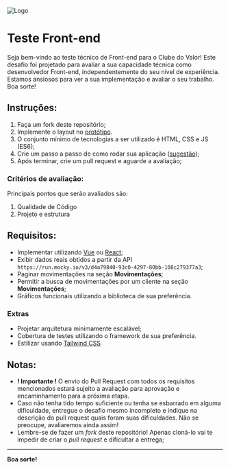 ![Logo](https://bitbucket.org/gestora-clube-do-valor/teste-frontend/raw/628c2b4836d6de38acaeaba9143c653dcedf78db/logo.png)

# Teste Front-end

Seja bem-vindo ao teste técnico de Front-end para o Clube do Valor! Este desafio foi projetado para avaliar a sua capacidade técnica como desenvolvedor Front-end, independentemente do seu nível de experiência. Estamos ansiosos para ver a sua implementação e avaliar o seu trabalho. Boa sorte!

## Instruções:

1. Faça um fork deste repositório;
2. Implemente o layout no [protótipo](https://www.figma.com/file/EqfsSYZNULPWkuQPx6KWmm/Teste-Frontend?type=design&node-id=2402%3A745&mode=dev&t=hY7Ip9WlZHEsUAda-1). 
3. O conjunto mínimo de tecnologias a ser utilizado é HTML, CSS e JS (ES6);
4. Crie um passo a passo de como rodar sua aplicação ([sugestão](https://github.com/elsewhencode/project-guidelines/blob/master/README.sample.md));
5. Após terminar, crie um pull request e aguarde a avaliação;

### Critérios de avaliação:

Principais pontos que serão avaliados são:
1. Qualidade de Código
2. Projeto e estrutura

## Requisitos:

- Implementar utilizando [Vue](https://vuejs.org/) ou [React](https://pt-br.reactjs.org/);
- Exibir dados reais obtidos a partir da API `https://run.mocky.io/v3/d4a79840-93c0-4297-80bb-108c279377a3`;
- Paginar movimentações na seção **Movimentações**;
- Permitir a busca de movimentações por um cliente na seção **Movimentações**;
- Gráficos funcionais utilizando a biblioteca de sua preferência.

### Extras

- Projetar arquitetura minimamente escalável;
- Cobertura de testes utilizando o framework de sua preferência.
- Estilizar usando [Tailwind CSS](https://tailwindcss.com/)

## Notas:

- **! Importante !** O envio do Pull Request com todos os requisitos mencionados estará sujeito a avaliação para aprovação e encaminhamento para a próxima etapa.
- Caso não tenha tido tempo suficiente ou tenha se esbarrado em alguma dificuldade, entregue o desafio mesmo incompleto e indique na descrição do pull request quais foram suas dificuldades.
  Não se preocupe, avaliaremos ainda assim!
- Lembre-se de fazer um _fork_ deste repositório! Apenas cloná-lo vai te impedir de criar o _pull request_ e dificultar a entrega;

---

**Boa sorte!**